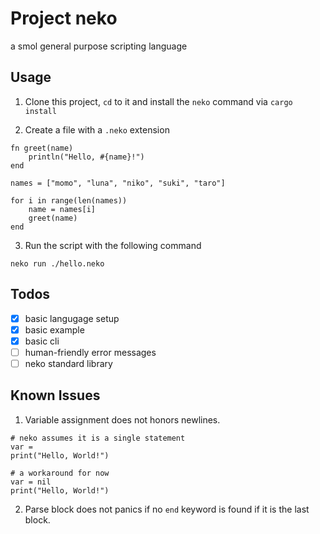# Project neko
a smol general purpose scripting language

## Usage

1. Clone this project, `cd` to it and install the `neko` command via `cargo install`

2. Create a file with a `.neko` extension

```neko
fn greet(name)
    println("Hello, #{name}!")
end

names = ["momo", "luna", "niko", "suki", "taro"]

for i in range(len(names))
    name = names[i]
    greet(name)
end
```

3. Run the script with the following command

```neko
neko run ./hello.neko
```

## Todos
- [x] basic langugage setup
- [x] basic example
- [x] basic cli
- [ ] human-friendly error messages
- [ ] neko standard library

## Known Issues

1. Variable assignment does not honors newlines.

```neko
# neko assumes it is a single statement
var =
print("Hello, World!")

# a workaround for now
var = nil
print("Hello, World!")
```

2. Parse block does not panics if no `end` keyword is found if it is the last block.
